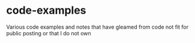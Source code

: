 # code-examples
Various code examples and notes that have gleamed from code not fit for public posting or that I do not own
